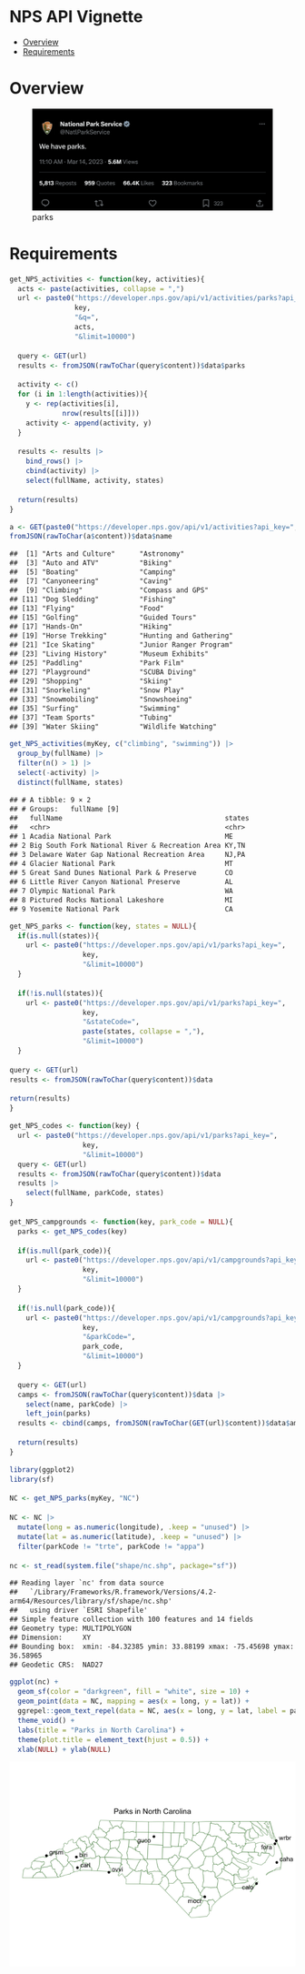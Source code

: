 NPS API Vignette
================

- [Overview](#overview)
- [Requirements](#requirements)

# Overview

<figure>
<img src="parks.png" alt="parks" />
<figcaption aria-hidden="true">parks</figcaption>
</figure>

# Requirements

``` r
get_NPS_activities <- function(key, activities){
  acts <- paste(activities, collapse = ",")
  url <- paste0("https://developer.nps.gov/api/v1/activities/parks?api_key=",
                key,
                "&q=",
                acts,
                "&limit=10000")
  
  query <- GET(url)
  results <- fromJSON(rawToChar(query$content))$data$parks
  
  activity <- c()
  for (i in 1:length(activities)){
    y <- rep(activities[i],
             nrow(results[[i]]))
    activity <- append(activity, y)
  }
  
  results <- results |>
    bind_rows() |>
    cbind(activity) |>
    select(fullName, activity, states)
  
  return(results)
}
```

``` r
a <- GET(paste0("https://developer.nps.gov/api/v1/activities?api_key=", myKey))
fromJSON(rawToChar(a$content))$data$name
```

    ##  [1] "Arts and Culture"      "Astronomy"            
    ##  [3] "Auto and ATV"          "Biking"               
    ##  [5] "Boating"               "Camping"              
    ##  [7] "Canyoneering"          "Caving"               
    ##  [9] "Climbing"              "Compass and GPS"      
    ## [11] "Dog Sledding"          "Fishing"              
    ## [13] "Flying"                "Food"                 
    ## [15] "Golfing"               "Guided Tours"         
    ## [17] "Hands-On"              "Hiking"               
    ## [19] "Horse Trekking"        "Hunting and Gathering"
    ## [21] "Ice Skating"           "Junior Ranger Program"
    ## [23] "Living History"        "Museum Exhibits"      
    ## [25] "Paddling"              "Park Film"            
    ## [27] "Playground"            "SCUBA Diving"         
    ## [29] "Shopping"              "Skiing"               
    ## [31] "Snorkeling"            "Snow Play"            
    ## [33] "Snowmobiling"          "Snowshoeing"          
    ## [35] "Surfing"               "Swimming"             
    ## [37] "Team Sports"           "Tubing"               
    ## [39] "Water Skiing"          "Wildlife Watching"

``` r
get_NPS_activities(myKey, c("climbing", "swimming")) |>
  group_by(fullName) |>
  filter(n() > 1) |>
  select(-activity) |>
  distinct(fullName, states)
```

    ## # A tibble: 9 × 2
    ## # Groups:   fullName [9]
    ##   fullName                                        states
    ##   <chr>                                           <chr> 
    ## 1 Acadia National Park                            ME    
    ## 2 Big South Fork National River & Recreation Area KY,TN 
    ## 3 Delaware Water Gap National Recreation Area     NJ,PA 
    ## 4 Glacier National Park                           MT    
    ## 5 Great Sand Dunes National Park & Preserve       CO    
    ## 6 Little River Canyon National Preserve           AL    
    ## 7 Olympic National Park                           WA    
    ## 8 Pictured Rocks National Lakeshore               MI    
    ## 9 Yosemite National Park                          CA

``` r
get_NPS_parks <- function(key, states = NULL){
  if(is.null(states)){
    url <- paste0("https://developer.nps.gov/api/v1/parks?api_key=",
                  key,
                  "&limit=10000")
  }
  
  if(!is.null(states)){
    url <- paste0("https://developer.nps.gov/api/v1/parks?api_key=",
                  key,
                  "&stateCode=",
                  paste(states, collapse = ","),
                  "&limit=10000")
  }

query <- GET(url)
results <- fromJSON(rawToChar(query$content))$data

return(results)
}
```

``` r
get_NPS_codes <- function(key) {
  url <- paste0("https://developer.nps.gov/api/v1/parks?api_key=",
                  key,
                  "&limit=10000")
  query <- GET(url)
  results <- fromJSON(rawToChar(query$content))$data
  results |>
    select(fullName, parkCode, states)
}

get_NPS_campgrounds <- function(key, park_code = NULL){
  parks <- get_NPS_codes(key)
  
  if(is.null(park_code)){
    url <- paste0("https://developer.nps.gov/api/v1/campgrounds?api_key=",
                  key,
                  "&limit=10000")
  }
  
  if(!is.null(park_code)){
    url <- paste0("https://developer.nps.gov/api/v1/campgrounds?api_key=",
                  key,
                  "&parkCode=",
                  park_code,
                  "&limit=10000")
  }
  
  query <- GET(url)
  camps <- fromJSON(rawToChar(query$content))$data |>
    select(name, parkCode) |>
    left_join(parks)
  results <- cbind(camps, fromJSON(rawToChar(GET(url)$content))$data$amenities)
  
  return(results)
}
```

``` r
library(ggplot2)
library(sf)

NC <- get_NPS_parks(myKey, "NC")

NC <- NC |>
  mutate(long = as.numeric(longitude), .keep = "unused") |>
  mutate(lat = as.numeric(latitude), .keep = "unused") |>
  filter(parkCode != "trte", parkCode != "appa")

nc <- st_read(system.file("shape/nc.shp", package="sf"))
```

    ## Reading layer `nc' from data source 
    ##   `/Library/Frameworks/R.framework/Versions/4.2-arm64/Resources/library/sf/shape/nc.shp' 
    ##   using driver `ESRI Shapefile'
    ## Simple feature collection with 100 features and 14 fields
    ## Geometry type: MULTIPOLYGON
    ## Dimension:     XY
    ## Bounding box:  xmin: -84.32385 ymin: 33.88199 xmax: -75.45698 ymax: 36.58965
    ## Geodetic CRS:  NAD27

``` r
ggplot(nc) +
  geom_sf(color = "darkgreen", fill = "white", size = 10) +
  geom_point(data = NC, mapping = aes(x = long, y = lat)) +
  ggrepel::geom_text_repel(data = NC, aes(x = long, y = lat, label = parkCode)) +
  theme_void() +
  labs(title = "Parks in North Carolina") +
  theme(plot.title = element_text(hjust = 0.5)) +
  xlab(NULL) + ylab(NULL)
```

![](README_files/figure-gfm/unnamed-chunk-251-1.png)<!-- -->
